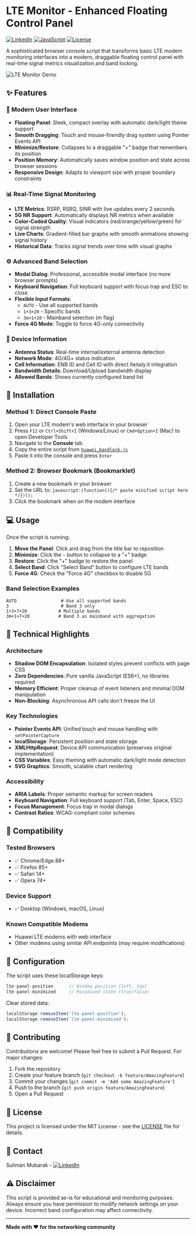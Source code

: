 # LTE Monitor - Enhanced Floating Control Panel

[![LinkedIn](https://img.shields.io/badge/LinkedIn-Connect-blue?style=flat&logo=linkedin)](https://www.linkedin.com/in/sulimanmubarak2001/)
[![JavaScript](https://img.shields.io/badge/JavaScript-ES6+-yellow?style=flat&logo=javascript)](https://developer.mozilla.org/en-US/docs/Web/JavaScript)
[![License](https://img.shields.io/badge/License-MIT-green.svg)](LICENSE)

A sophisticated browser console script that transforms basic LTE modem monitoring interfaces into a modern, draggable floating control panel with real-time signal metrics visualization and band locking.

![LTE Monitor Demo](https://via.placeholder.com/800x450/1f2937/ffffff?text=LTE+Monitor+Demo)

## ✨ Features

### 🎯 Modern User Interface
- **Floating Panel**: Sleek, compact overlay with automatic dark/light theme support
- **Smooth Dragging**: Touch and mouse-friendly drag system using Pointer Events API
- **Minimize/Restore**: Collapses to a draggable "+" badge that remembers its position
- **Position Memory**: Automatically saves window position and state across browser sessions
- **Responsive Design**: Adapts to viewport size with proper boundary constraints

### 📊 Real-Time Signal Monitoring
- **LTE Metrics**: RSRP, RSRQ, SINR with live updates every 2 seconds
- **5G NR Support**: Automatically displays NR metrics when available
- **Color-Coded Quality**: Visual indicators (red/orange/yellow/green) for signal strength
- **Live Charts**: Gradient-filled bar graphs with smooth animations showing signal history
- **Historical Data**: Tracks signal trends over time with visual graphs

### ⚙️ Advanced Band Selection
- **Modal Dialog**: Professional, accessible modal interface (no more browser prompts)
- **Keyboard Navigation**: Full keyboard support with focus trap and ESC to close
- **Flexible Input Formats**:
  - `AUTO` - Use all supported bands
  - `1+3+20` - Specific bands
  - `3m+1+20` - Mainband selection (m flag)
- **Force 4G Mode**: Toggle to force 4G-only connectivity

### 📡 Device Information
- **Antenna Status**: Real-time internal/external antenna detection
- **Network Mode**: 4G/4G+ status indication
- **Cell Information**: ENB ID and Cell ID with direct lteitaly.it integration
- **Bandwidth Details**: Download/Upload bandwidth display
- **Allowed Bands**: Shows currently configured band list

## 🚀 Installation

### Method 1: Direct Console Paste
1. Open your LTE modem's web interface in your browser
2. Press `F12` or `Ctrl+Shift+I` (Windows/Linux) or `Cmd+Option+I` (Mac) to open Developer Tools
3. Navigate to the **Console** tab
4. Copy the entire script from [`huawei_bandlock.js`](huawei_bandlock.js)
5. Paste it into the console and press `Enter`

### Method 2: Browser Bookmark (Bookmarklet)
1. Create a new bookmark in your browser
2. Set the URL to: `javascript:(function(){/* paste minified script here */})();`
3. Click the bookmark when on the modem interface

## 💻 Usage

Once the script is running:

1. **Move the Panel**: Click and drag from the title bar to reposition
2. **Minimize**: Click the `−` button to collapse to a "+" badge
3. **Restore**: Click the "+" badge to restore the panel
4. **Select Band**: Click "Select Band" button to configure LTE bands
5. **Force 4G**: Check the "Force 4G" checkbox to disable 5G

### Band Selection Examples
```
AUTO                 # Use all supported bands
3                    # Band 3 only
1+3+7+20            # Multiple bands
3m+1+7+20           # Band 3 as mainband with aggregation
```

## 🎨 Technical Highlights

### Architecture
- **Shadow DOM Encapsulation**: Isolated styles prevent conflicts with page CSS
- **Zero Dependencies**: Pure vanilla JavaScript (ES6+), no libraries required
- **Memory Efficient**: Proper cleanup of event listeners and minimal DOM manipulation
- **Non-Blocking**: Asynchronous API calls don't freeze the UI

### Key Technologies
- **Pointer Events API**: Unified touch and mouse handling with `setPointerCapture`
- **localStorage**: Persistent position and state storage
- **XMLHttpRequest**: Device API communication (preserves original implementation)
- **CSS Variables**: Easy theming with automatic dark/light mode detection
- **SVG Graphics**: Smooth, scalable chart rendering

### Accessibility
- **ARIA Labels**: Proper semantic markup for screen readers
- **Keyboard Navigation**: Full keyboard support (Tab, Enter, Space, ESC)
- **Focus Management**: Focus trap in modal dialogs
- **Contrast Ratios**: WCAG-compliant color schemes

## 🔧 Compatibility

### Tested Browsers
- ✅ Chrome/Edge 88+
- ✅ Firefox 85+
- ✅ Safari 14+
- ✅ Opera 74+

### Device Support
- ✅ Desktop (Windows, macOS, Linux)

### Known Compatible Modems
- Huawei LTE modems with web interface
- Other modems using similar API endpoints (may require modifications)

## 📝 Configuration

The script uses these localStorage keys:
```javascript
lte-panel-position      // Window position {left, top}
lte-panel-minimized     // Minimized state (true/false)
```

Clear stored data:
```javascript
localStorage.removeItem('lte-panel-position');
localStorage.removeItem('lte-panel-minimized');
```

## 🤝 Contributing

Contributions are welcome! Please feel free to submit a Pull Request. For major changes:

1. Fork the repository
2. Create your feature branch (`git checkout -b feature/AmazingFeature`)
3. Commit your changes (`git commit -m 'Add some AmazingFeature'`)
4. Push to the branch (`git push origin feature/AmazingFeature`)
5. Open a Pull Request

## 📜 License

This project is licensed under the MIT License - see the [LICENSE](LICENSE) file for details.

## 📧 Contact

Suliman Mubarak - [![LinkedIn](https://img.shields.io/badge/-Connect-blue?style=flat&logo=linkedin)](https://www.linkedin.com/in/sulimanmubarak2001/)


## ⚠️ Disclaimer

This script is provided as-is for educational and monitoring purposes. Always ensure you have permission to modify network settings on your device. Incorrect band configuration may affect connectivity.

---

**Made with ❤️ for the networking community**
